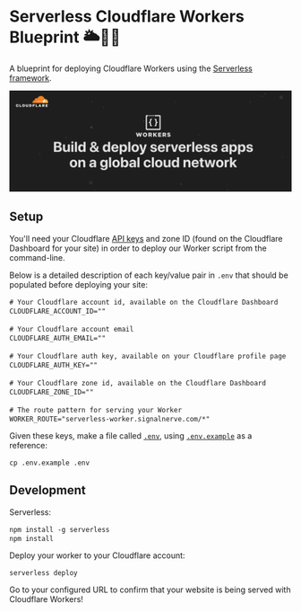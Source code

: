 # Serverless Cloudflare Workers Blueprint 🌥👷‍♀️

A blueprint for deploying Cloudflare Workers using the [Serverless framework](https://serverless.com/).

[![header](./media/header.png)](http://bit.ly/cf-workers-landing)

## Setup

You'll need your Cloudflare [API keys](<https://support.cloudflare.com/hc/en-us/articles/200167836-Where-do-I-find-my-Cloudflare-API-key->) and zone ID (found on the Cloudflare Dashboard for your site) in order to deploy our Worker script from the command-line.

Below is a detailed description of each key/value pair in `.env` that should be populated before deploying your site:

```
# Your Cloudflare account id, available on the Cloudflare Dashboard
CLOUDFLARE_ACCOUNT_ID=""

# Your Cloudflare account email
CLOUDFLARE_AUTH_EMAIL=""

# Your Cloudflare auth key, available on your Cloudflare profile page
CLOUDFLARE_AUTH_KEY=""

# Your Cloudflare zone id, available on the Cloudflare Dashboard
CLOUDFLARE_ZONE_ID=""

# The route pattern for serving your Worker
WORKER_ROUTE="serverless-worker.signalnerve.com/*"
```

Given these keys, make a file called [`.env`](https://github.com/signalnerve/serverless-workers-blueprint/blob/master/.env), using [`.env.example`](https://github.com/signalnerve/serverless-workers-blueprint/blob/master/.env) as a reference:

```
cp .env.example .env
```

## Development

Serverless:

```
npm install -g serverless
npm install
```

Deploy your worker to your Cloudflare account:

```
serverless deploy
```

Go to your configured URL to confirm that your website is being served with Cloudflare Workers!

